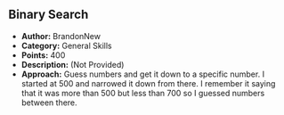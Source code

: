 <h2>Binary Search</h2>
<ul>
  <li><strong>Author:</strong> BrandonNew</li>
  <li><strong>Category:</strong> General Skills</li>
  <li><strong>Points:</strong> 400</li>
  <li><strong>Description:</strong> (Not Provided)</li>
  <li><strong>Approach:</strong> Guess numbers and get it down to a specific number. I started at 500 and narrowed it down from there. I remember it saying that it was more than 500 but less than 700 so I guessed numbers between there.</li>
</ul>
